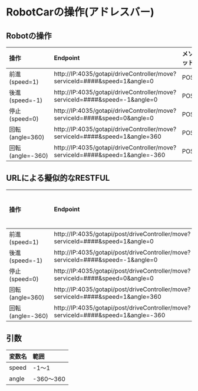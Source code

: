 # RobotCarの操作(アドレスバー)

## Robotの操作

|操作|Endpoint|メソッド|
|:--|:--|:--|
|前進(speed=1)|http://IP:4035/gotapi/driveController/move?serviceId=####&speed=1&angle=0|POST|
|後進(speed=-1)|http://IP:4035/gotapi/driveController/move?serviceId=####&speed=-1&angle=0|POST|
|停止(speed=0)|http://IP:4035/gotapi/driveController/move?serviceId=####&speed=0&angle=0|POST|
|回転(angle=360)|http://IP:4035/gotapi/driveController/move?serviceId=####&speed=1&angle=360|POST|
|回転(angle=-360)|http://IP:4035/gotapi/driveController/move?serviceId=####&speed=1&angle=-360|POST|


## URLによる擬似的なRESTFUL

|操作|Endpoint|メソッド|
|:--|:--|:--|
|前進(speed=1)|http://IP:4035/gotapi/post/driveController/move?serviceId=####&speed=1&angle=0|
|後進(speed=-1)|http://IP:4035/gotapi/post/driveController/move?serviceId=####&speed=-1&angle=0|
|停止(speed=0)|http://IP:4035/gotapi/post/driveController/move?serviceId=####&speed=0&angle=0|
|回転(angle=360)|http://IP:4035/gotapi/post/driveController/move?serviceId=####&speed=1&angle=360|
|回転(angle=-360)|http://IP:4035/gotapi/post/driveController/move?serviceId=####&speed=1&angle=-360|

## 引数

|変数名|範囲|
|:--|:--|
|speed|-1〜1|
|angle|-360〜360|


